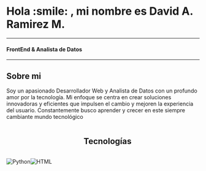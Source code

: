 <h1> Hola :smile: , mi nombre es David A. Ramirez M.  </h1>
<hr>

<h4> FrontEnd & Analista de Datos </h4>
<!-- <p align="left"> <img src="https://komarev.com/ghpvc/?username=DavidRM077&label=Profile%20views&color=0e75b6&style=flat" alt="DavidRM077" /> </p> -->
<hr>
<h2> Sobre mi </h2>
<p> 
Soy un apasionado Desarrollador Web y Analista de Datos con un profundo amor por la tecnología. Mi enfoque se centra en crear soluciones innovadoras y eficientes que impulsen el cambio y mejoren la experiencia del usuario. Constantemente busco aprender y crecer en este siempre cambiante mundo tecnológico
</p>

<!--h1 without bottom border-->
<div id="user-content-toc">
  <ul align="center">
    <summary><h2 style="display: inline-block">Tecnologías</h2></summary>
  </ul>
</div>
<div style="display: flex;">
<img src="https://img.shields.io/badge/Python-3776AB?style=for-the-badge&logo=python&logoColor=white" alt="Python">
<img src="https://img.shields.io/badge/HTML-239120?style=for-the-badge&logo=html5&logoColor=white" alt="HTML">
</div>



